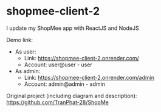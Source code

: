 # shopmee-client-2
 I update my ShopMee app with ReactJS and NodeJS

Demo link:
- As user:
    - Link: https://shopmee-client-2.onrender.com/
    - Account: user@user - user
- As admin:
    - Link: https://shopmee-client-2.onrender.com/admin
    - Account: admin@admin - admin

Original project (including diagram and description): https://github.com/TranPhat-28/ShopMe
